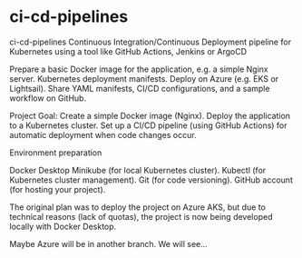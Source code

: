 # ci-cd-pipelines
ci-cd-pipelines Continuous Integration/Continuous Deployment pipeline for Kubernetes using a tool like GitHub Actions, Jenkins or ArgoCD

Prepare a basic Docker image for the application, e.g. a simple Nginx server. Kubernetes deployment manifests. Deploy on Azure (e.g. EKS or Lightsail). Share YAML manifests, CI/CD configurations, and a sample workflow on GitHub.

Project Goal: Create a simple Docker image (Nginx). Deploy the application to a Kubernetes cluster. Set up a CI/CD pipeline (using GitHub Actions) for automatic deployment when code changes occur.

Environment preparation

Docker Desktop Minikube (for local Kubernetes cluster). Kubectl (for Kubernetes cluster management). Git (for code versioning). GitHub account (for hosting your project).

The original plan was to deploy the project on Azure AKS, but due to technical reasons (lack of quotas), the project is now being developed locally with Docker Desktop.

Maybe Azure will be in another branch. We will see...


